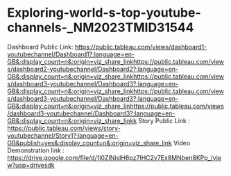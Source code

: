 # Exploring-world-s-top-youtube-channels-_NM2023TMID31544
Dashboard Public Link: https://public.tableau.com/views/dashboard1-youtubechannel/Dashboard1?:language=en-GB&:display_count=n&:origin=viz_share_linkhttps://public.tableau.com/views/dashboard2-youtubechannel/Dashboard2?:language=en-GB&:display_count=n&:origin=viz_share_linkhttps://public.tableau.com/views/dashboard3-youtubechannel/Dashboard3?:language=en-GB&:display_count=n&:origin=viz_share_linkhttps://public.tableau.com/views/dashboard3-youtubechannel/Dashboard3?:language=en-GB&:display_count=n&:origin=viz_share_linhttps://public.tableau.com/views/dashboard3-youtubechannel/Dashboard3?:language=en-GB&:display_count=n&:origin=viz_share_linkk
Story Public Link : https://public.tableau.com/views/story-youtubechannel/Story1?:language=en-GB&publish=yes&:display_count=n&:origin=viz_share_link
Video Demonstration link : https://drive.google.com/file/d/1j0ZINisIH6pz7IHC2v7Ex8MNben8KPp_/view?usp=drivesdk
